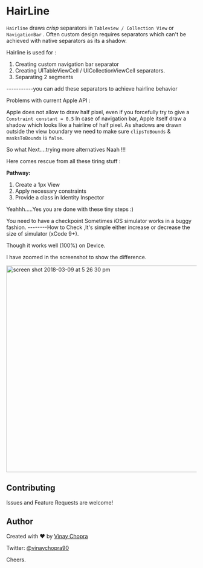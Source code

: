 # HairLine

`Hairline` draws *crisp* separators in `Tableview / Collection View` or `NavigationBar` . 
Often custom design requires separators which can't be achieved with native separators as its a shadow. 

Hairline is used for :
1. Creating custom navigation bar separator
2. Creating UITableViewCell / UICollectionViewCell separators.
3. Separating 2 segments 

-----------you can add these separators to achieve hairline behavior

Problems with current Apple API : 

Apple does not allow to draw half pixel, even if you forcefully try to give a `Constraint constant = 0.5`
In case of navigation bar, Apple itself draw a shadow which looks like a hairline of half pixel.
As shadows are drawn outside the view boundary we need to make sure `clipsToBounds` & `masksToBounds` is `false`.

So what Next....trying more alternatives 
Naah !!!

Here comes rescue from all these tiring stuff :

**Pathway:**
1. Create a 1px View 
2. Apply necessary constraints
3. Provide a class in Identity Inspector

Yeahhh.....Yes you are done with these tiny steps :)

You need to have a checkpoint 
Sometimes iOS simulator works in a buggy fashion.
--------How to Check ,It's simple either increase or decrease the size of simulator (xCode 9+). 

Though it works well (100%) on Device.

I have zoomed in the screenshot to show the difference.

<img width="547" alt="screen shot 2018-03-09 at 5 26 30 pm" src="https://user-images.githubusercontent.com/3116207/37250847-53944b7e-252b-11e8-9a6a-a06b42d7d00f.png">


## Contributing

Issues and Feature Requests are welcome!

## Author

Created with :heart: by [Vinay Chopra](https://github.com/vinaychopra90)

Twitter: [@vinaychopra90](https://twitter.com/vinaychopra90)

Cheers.




